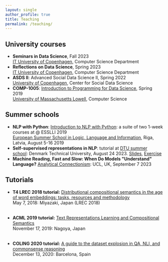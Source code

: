 ```yaml
---
layout: single
author_profile: true
title: Teaching
permalink: /teaching/
---
```


## University courses

* **Seminars in Data Science**, Fall 2023 <br/> [IT University of Copenhagen](https://learnit.itu.dk/local/coursebase/view.php?ciid=1272), Computer Science Department
* **Reflections on Data Science**, Spring 2023 <br/> [IT University of Copenhagen](https://learnit.itu.dk/local/coursebase/view.php?s=ft&view=public&ciid=1127), Computer Science Department
* **ASDS II**: Advanced Social Data Science II, Spring 2022 <br/> [University of Copenhagen](https://kurser.ku.dk/course/ASDK20006U), Center for Social Data Science
* **COMP-1005**: [Introduction to Programming for Data Science](https://sites.google.com/view/comp1005-spring2019), Spring 2019 <br/> [University of Massachusetts Lowell](https://www.uml.edu/catalog/courses/COMP/1005), Computer Science 

## Summer schools

* **NLP with Python**: [Introduction to NLP with Python](https://sites.google.com/view/esslli2019-nlp): a suite of two 1-week courses at  @ ESSLLI 2019 <br/> [European Summer School in Logic, Language and Information](http://esslli2019.folli.info/programme/week-1/), Riga, Latvia, August 5-16 2019
* **Self-supervised representations in NLP**: tutorial at [DTU summer school](www2.imm.dtu.dk/courses/02901/): Denmark Technical University, August 24 2023. [Slides](https://u.pcloud.link/publink/show?code=XZUXKaVZcFzRfRi3dQYreNG1PdJTnf7B2kUk), [Exercise](https://colab.research.google.com/drive/1Fia263yMPSKyoZ3eg8eDW4lAZVARNtpr?usp=sharing)
* **Machine Reading, Fast and Slow: When Do Models "Understand" Language?** [Analytical Connectionism](https://www.ucl.ac.uk/gatsby/analytical-connectionism-2023): UCL, UK, September 7 2023

## Tutorials

* **T4 LREC 2018 tutorial:** [Distributional compositional semantics in the age of word embeddings: tasks, resources and methodology](http://text-machine.cs.uml.edu/lrec2018_t4/index.html) <br/> May 7, 2018: Miyazaki, Japan (LREC 2018) </p> <br/>
* **ACML 2019 tutorial:** [Text Representations Learning and Compositional Semantics](http://www.acml-conf.org/2019/tutorials/) <br/> November 17, 2019: Nagoya, Japan</p> <br/>
* **COLING 2020 tutorial:** [A guide to the dataset explosion in QA, NLI, and commonsense reasoning](https://coling2020.org/pages/tutorials) <br/> December 13, 2020: Barcelona, Spain</p>             
